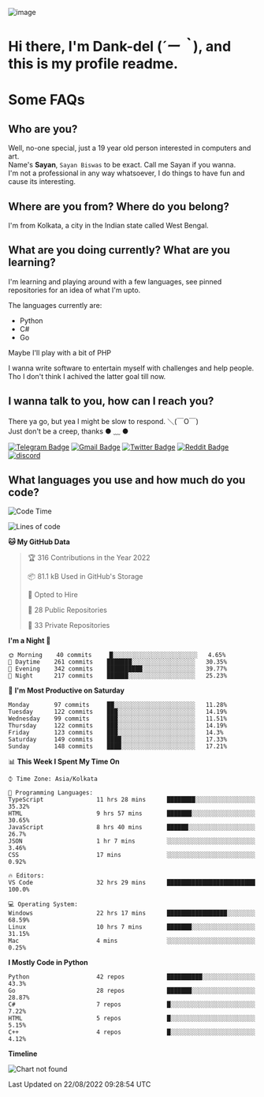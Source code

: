 ![image](https://user-images.githubusercontent.com/63096193/125182844-29f20800-e22f-11eb-8dc9-b0f2d29647bb.png)

# **Hi there, I'm Dank-del (*´ー｀*), and this is my profile readme.**
<!--  [![Profile views](https://gpvc.arturio.dev/dank-del)](https://github.com/dank-del) -->
# Some FAQs

## **Who are you?**

Well, no-one special, just a 19 year old person interested in computers and art. \
Name's **Sayan**, `Sayan Biswas` to be exact. Call me Sayan if you wanna. \
I'm not a professional in any way whatsoever, I do things to have fun and cause its interesting.

## **Where are you from? Where do you belong?**

I'm from Kolkata, a city in the Indian state called West Bengal.

## **What are you doing currently? What are you learning?**

I'm learning and playing around with a few languages, see pinned repositories for an idea of what I'm upto.

The languages currently are:

- Python
- C#
- Go

Maybe I'll play with a bit of PHP

I wanna write software to entertain myself with challenges and help people. \
Tho I don't think I achived the latter goal till now.

<!--## **Eww, I see a weeb profile.**

Can't help it, it's the best way to hide my face on this account
> Why do people hate weebs .-.

## **Cool, what more interests you?**

My interests are quite, weird. They're scattered all over the place. \
I've been fascinated by music and have studied it since the age of 6, I've performed on stage and on air but yeah now I've been away from that. I specialize in key instruments. \
Another thing that interests me is Media Production, aka, working with audio, video and broadcasting media.

> I just like art in general. also feeds the reason of me being obsessed with Japanese drawings (⋟ ﹏ ⋞)-->

## **I wanna talk to you, how can I reach you?**

There ya go, but yea I might be slow to respond. ＼(￣O￣) \
Just don't be a creep, thanks ● ﹏ ●

[![Telegram Badge](https://img.shields.io/badge/-dank_as_fuck-1ca0f1?style=flat-square&logo=telegram&logoColor=white&link=https://t.me/dank_as_fuck)](https://t.me/dank_as_fuck)
[![Gmail Badge](https://img.shields.io/badge/-chizuru@kanojo.tk-c14438?style=flat-square&logo=Gmail&logoColor=white&link=mailto:chizuru@kanojo.tk)](mailto:chizuru@kanojo.tk)
[![Twitter Badge](https://img.shields.io/twitter/follow/TheDankDel?style=social)](https://twitter.com/TheDankDel)
[![Reddit Badge](https://img.shields.io/reddit/user-karma/combined/dank_as_fuck_?style=social)](https://www.reddit.com/user/dank_as_fuck_/)
[![discord](https://discord-md-badge.vercel.app/api/shield/506536929152466945?style=social)](https://discordapp.com/users/506536929152466945)

## **What languages you use and how much do you code?**

<!--START_SECTION:waka-->
![Code Time](http://img.shields.io/badge/Code%20Time-713%20hrs%208%20mins-blue)

![Lines of code](https://img.shields.io/badge/From%20Hello%20World%20I%27ve%20Written-842%20Thousand%20lines%20of%20code-blue)

**🐱 My GitHub Data** 

> 🏆 316 Contributions in the Year 2022
 > 
> 📦 81.1 kB Used in GitHub's Storage 
 > 
> 💼 Opted to Hire
 > 
> 📜 28 Public Repositories 
 > 
> 🔑 33 Private Repositories  
 > 
**I'm a Night 🦉** 

```text
🌞 Morning    40 commits     █░░░░░░░░░░░░░░░░░░░░░░░░   4.65% 
🌆 Daytime    261 commits    ███████░░░░░░░░░░░░░░░░░░   30.35% 
🌃 Evening    342 commits    ██████████░░░░░░░░░░░░░░░   39.77% 
🌙 Night      217 commits    ██████░░░░░░░░░░░░░░░░░░░   25.23%

```
📅 **I'm Most Productive on Saturday** 

```text
Monday       97 commits     ██░░░░░░░░░░░░░░░░░░░░░░░   11.28% 
Tuesday      122 commits    ███░░░░░░░░░░░░░░░░░░░░░░   14.19% 
Wednesday    99 commits     ███░░░░░░░░░░░░░░░░░░░░░░   11.51% 
Thursday     122 commits    ███░░░░░░░░░░░░░░░░░░░░░░   14.19% 
Friday       123 commits    ███░░░░░░░░░░░░░░░░░░░░░░   14.3% 
Saturday     149 commits    ████░░░░░░░░░░░░░░░░░░░░░   17.33% 
Sunday       148 commits    ████░░░░░░░░░░░░░░░░░░░░░   17.21%

```


📊 **This Week I Spent My Time On** 

```text
⌚︎ Time Zone: Asia/Kolkata

💬 Programming Languages: 
TypeScript               11 hrs 28 mins      ████████░░░░░░░░░░░░░░░░░   35.32% 
HTML                     9 hrs 57 mins       ███████░░░░░░░░░░░░░░░░░░   30.65% 
JavaScript               8 hrs 40 mins       ██████░░░░░░░░░░░░░░░░░░░   26.7% 
JSON                     1 hr 7 mins         ░░░░░░░░░░░░░░░░░░░░░░░░░   3.46% 
CSS                      17 mins             ░░░░░░░░░░░░░░░░░░░░░░░░░   0.92%

🔥 Editors: 
VS Code                  32 hrs 29 mins      █████████████████████████   100.0%

💻 Operating System: 
Windows                  22 hrs 17 mins      █████████████████░░░░░░░░   68.59% 
Linux                    10 hrs 7 mins       ███████░░░░░░░░░░░░░░░░░░   31.15% 
Mac                      4 mins              ░░░░░░░░░░░░░░░░░░░░░░░░░   0.25%

```

**I Mostly Code in Python** 

```text
Python                   42 repos            ██████████░░░░░░░░░░░░░░░   43.3% 
Go                       28 repos            ███████░░░░░░░░░░░░░░░░░░   28.87% 
C#                       7 repos             █░░░░░░░░░░░░░░░░░░░░░░░░   7.22% 
HTML                     5 repos             █░░░░░░░░░░░░░░░░░░░░░░░░   5.15% 
C++                      4 repos             █░░░░░░░░░░░░░░░░░░░░░░░░   4.12%

```


**Timeline**

![Chart not found](https://raw.githubusercontent.com/Dank-del/Dank-del/main/charts/bar_graph.png) 


 Last Updated on 22/08/2022 09:28:54 UTC
<!--END_SECTION:waka-->

<!--## **Can I stalk your spotify?**

Um sure.

![OwO Spotify](https://spotify-recently-played-readme.vercel.app/api?user=31fdrsslnr7nvq4ytqwtw7c4rxfm&count=5)-->
